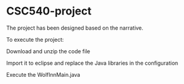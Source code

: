 # CSC540-project

The project has been designed based on the narrative.

To execute the project:

Download and unzip the code file

Import it to eclipse and replace the Java libraries in the configuration

Execute the WolfInnMain.java

